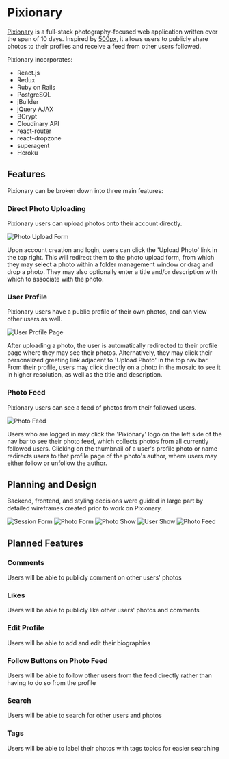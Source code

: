 # Pixionary

[Pixionary](https://pixionary.herokuapp.com/#/) is a full-stack photography-focused web application written over the span of 10 days. Inspired by [500px](https://500px.com/), it allows users to publicly share photos to their profiles and receive a feed from other users followed.

Pixionary incorporates:

+ React.js
+ Redux
+ Ruby on Rails
+ PostgreSQL
+ jBuilder
+ jQuery AJAX
+ BCrypt
+ Cloudinary API
+ react-router
+ react-dropzone
+ superagent
+ Heroku

## Features

Pixionary can be broken down into three main features:

### Direct Photo Uploading

Pixionary users can upload photos onto their account directly.

![Photo Upload Form](app/assets/images/photo_form.png)

Upon account creation and login, users can click the 'Upload Photo' link in the top right. This will redirect them to the photo upload form, from which they may select a photo within a folder management window or drag and drop a photo. They may also optionally enter a title and/or description with which to associate with the photo.

### User Profile

Pixionary users have a public profile of their own photos, and can view other users as well.

![User Profile Page](app/assets/images/user_show.png)

After uploading a photo, the user is automatically redirected to their profile page where they may see their photos. Alternatively, they may click their personalized greeting link adjacent to 'Upload Photo' in the top nav bar. From their profile, users may click directly on a photo in the mosaic to see it in higher resolution, as well as the title and description.

### Photo Feed

Pixionary users can see a feed of photos from their followed users.

![Photo Feed](app/assets/images/photo_feed.png)

Users who are logged in may click the 'Pixionary' logo on the left side of the nav bar to see their photo feed, which collects photos from all currently followed users. Clicking on the thumbnail of a user's profile photo or name redirects users to that profile page of the photo's author, where users may either follow or unfollow the author.

## Planning and Design

Backend, frontend, and styling decisions were guided in large part by detailed wireframes created prior to work on Pixionary.

![Session Form](app/assets/images/pixionary_wireframe_session_form.png)
![Photo Form](app/assets/images/pixionary_wireframe_photo_form.png)
![Photo Show](app/assets/images/pixionary_wireframe_photo_show.png)
![User Show](app/assets/images/pixionary_wireframe_user_show.png)
![Photo Feed](app/assets/images/pixionary_wireframe_photo_feed.png)

## Planned Features

### Comments
Users will be able to publicly comment on other users' photos

### Likes
Users will be able to publicly like other users' photos and comments

### Edit Profile
Users will be able to add and edit their biographies

### Follow Buttons on Photo Feed
Users will be able to follow other users from the feed directly rather than having to do so from the profile

### Search
Users will be able to search for other users and photos

### Tags
Users will be able to label their photos with tags topics for easier searching
